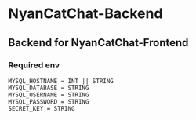 # NyanCatChat-Backend
## Backend for NyanCatChat-Frontend

### Required env
```
MYSQL_HOSTNAME = INT || STRING
MYSQL_DATABASE = STRING
MYSQL_USERNAME = STRING
MYSQL_PASSWORD = STRING
SECRET_KEY = STRING
```
